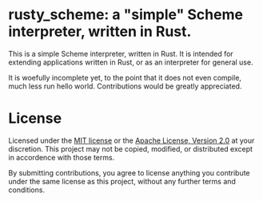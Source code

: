 # rusty_scheme: a "simple" Scheme interpreter, written in Rust.

This is a simple Scheme interpreter, written in Rust.  It is intended for extending applications written in Rust, or as an interpreter for general use.

It is woefully incomplete yet, to the point that it does not even compile, much less run hello world.  Contributions would be greatly appreciated.

# License

Licensed under the [MIT license][1] or the [Apache License, Version 2.0][2] at your discretion.  This project may not be copied, modified, or distributed except in accordence with those terms.

By submitting contributions, you agree to license anything you contribute under the same license as this project, without any further terms and conditions.

[1]: LICENSE-MIT
[2]: LICENSE-APACHE
